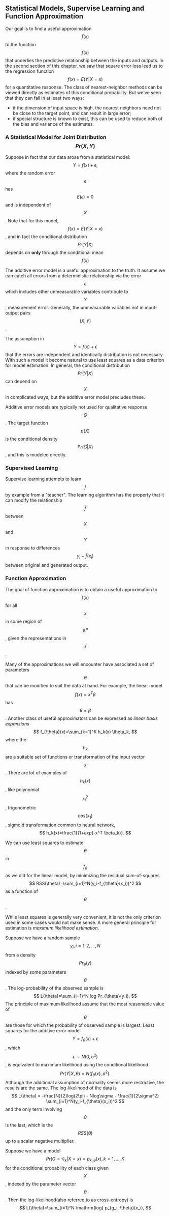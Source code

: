 ## Statistical Models, Supervise Learning and Function Approximation

Our goal is to find a useful approximation $$\hat{f}(x)$$ to the function $$f(x)$$ that underlies the predictive relationship between the inputs and outputs. In the second section of this chapter, we saw that square error loss lead us to the regression function $$f(x)=E(Y|X=x)$$ for a quantitative response. The class of nearest-neighbor methods can be viewed directly as estimates of this conditional probability. But we've seen that they can fail in at least two ways:
+ if the dimension of input space is high, the nearest neighbors need not be close to the target point, and can result in large error;
+ if special structure is known to exist, this can be used to reduce both of the bias and variance of the estimates.

### A Statistical Model for Joint Distribution $$Pr(X,Y)$$

Suppose in fact that our data arose from a statistical model:
$$
Y=f(x)+\epsilon,
$$
where the random error $$\epsilon$$ has $$E(\epsilon)=0$$ and is independent of $$X$$. Note that for this model, $$f(x)=E(Y|X=x)$$, and in fact the conditional distribution $$Pr(Y|X)$$ depends on **only** through the conditional mean $$f(x)$$

The additive error model is a useful approximation to the truth. It assume we can catch all errors from a deterministic relationship via the error $$\epsilon$$ which includes other unmeasurable variables contribute to $$Y$$, measurement error. Generally, the unmeasurable variables not in input-output pairs $$(X,Y)$$.

The assumption in $$Y=f(x)+\epsilon$$ that the errors are independent and identically distribution is not necessary. With such a model it become natural to use least squares as a data criterion for model estimation. In general, the conditional distribution $$Pr(Y|X)$$ can depend on $$X$$ in complicated ways, but the additive error model precludes these.

Additive error models are typically not used for qualitative response $$G$$. The target function $$p(X)$$ is the conditional density $$Pr(G|X)$$, and this is modeled directly.

### Supervised Learning
Supervise learning attempts to learn $$f$$ by example from a "teacher". The learning algorithm has the property that it can modify the relationship $$\hat{f}$$ between $$X$$ and $$Y$$ in response to differences $$y_i - \hat{f}(x_i)$$ between original and generated output.

### Function Approximation
The goal of function approximation is to obtain a useful approximation to $$f(x)$$ for all $$x$$ in some region of $$\mathbb{R}^p$$, given the representations in $$\mathcal{T}$$.

Many of the approximations we will encounter have associated a set of parameters $$\theta$$ that can be modified to suit the data at hand. For example, the linear model $$f(x)=x^T \beta$$ has $$\theta=\beta$$. Another class of useful approximators can be expressed as *linear basis expansions*
$$
f_{\theta}(x)=\sum_{k=1}^K h_k(x) \theta_k,
$$
where the $$h_k$$ are a suitable set of functions or transformation of the input vector $$x$$. There are lot of examples of $$h_k(x)$$, like polynomial $$x_i^2$$, trigonometric $$cos(x_1)$$, sigmoid transformation common to neural network,
$$
h_k(x)=\frac{1}{1+exp(-x^T \beta_k)}.
$$

We can use least squares to estimate $$\theta$$ in $$f_{\theta}$$ as we did for the linear model, by minimizing the residual sum-of-squares
$$
RSS(\theta)=\sum_{i=1}^N(y_i-f_{\theta}(x_i))^2
$$
as a function of $$\theta$$.

While least squares is generally very convenient, it is not the only criterion used in some cases would not make sense. A more general principle for estimation is *maximum likelihood estimation*.

Suppose we have a random sample $$y_i, i=1, 2, \dots, N$$ from a density $$Pr_{\theta}(y)$$ indexed by some parameters $$\theta$$. The log-probability of the observed sample is
$$
L(\theta)=\sum_{i=1}^N log Pr_{\theta}(y_i).
$$
The principle of maximum likelihood assume that the most reasonable value of $$\theta$$ are those for which the probability of observed sample is largest. Least squares for the additive error model $$Y=f_{\theta}(x)+\epsilon$$, which $$\epsilon \sim N(0, \sigma^2)$$, is equivalent to maximum likelihood using the conditional likelihood
$$
Pr(Y|X, \theta)=N(f_{\theta}(x), \sigma^2).
$$
Although the additional assumption of normality seems more restrictive, the results are the same. The log-likelihood of the data is
$$
L(\theta) = -\frac{N}{2}log(2\pi) - Nlog\sigma - \frac{1}{2\sigma^2} \sum_{i=1}^N(y_i-f_{\theta}(x_i))^2
$$
and the only term involving $$\theta$$ is the last, which is the $$RSS(\theta)$$ up to a scalar negative multiplier.

Suppose we have a model $$Pr(G=\mathcal{G}_k|X=x)=p_{k,\theta}(x), k=1,\dots,K$$ for the conditional probability of each class given $$X$$, indexed by the parameter vector $$\theta$$. Then the log-likelihood(also referred to as cross-entropy) is
$$
L(\theta)=\sum_{i=1}^N \mathrm{log} p_{g_i, \theta}(x_i),
$$
